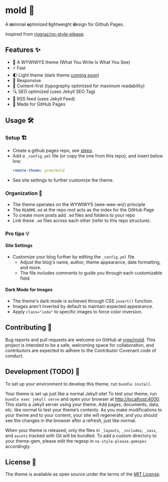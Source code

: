 # mold 🍄

A **m**inimal **o**ptimized **l**ightweight **d**esign for Github Pages.

Inspired from [riggraz/no-style-please](https://github.com/riggraz/no-style-please).

## Features ✨
- 👀 A WYWIWYS theme (What You Write Is What You See)
- ⚡️ Fast
- 🌓 Light theme (dark theme [coming soon](https://github.com/yree/mold/issues/7#issuecomment-2056735774))
- 📱 Responsive
- 📖 Content-first (typography optimized for maximum readability)
- 🔍 SEO optimized (uses Jekyll SEO Tag)
- 📰 RSS feed (uses Jekyll Feed)
- 🚀 Made for GitHub Pages

## Usage 🛠

### Setup 🏗️
- Create a github pages repo, see [steps](https://docs.github.com/en/pages/getting-started-with-github-pages/creating-a-github-pages-site).
- Add a `_config.yml` file (or copy the one from this repo), and insert below line:
    ```yaml
    remote-theme: yree/mold
    ``` 
- See site settings to further customize the theme.

### Organization 📂
- The theme operates on the WYWIWYS (wee-wee-wiz) principle
- The `README.md` at the repo root acts as the index for the GitHub Page
- To create more posts add `.md` files and folders to your repo
- Link these `.md` files across each other (refer to this repo structure).

### Pro tips 💡
#### Site Settings
- Customize your blog further by editing the `_config.yml` file.
  - Adjust the blog's name, author, theme appearance, date formatting, and more.
  - The file includes comments to guide you through each customizable field.
#### Dark Mode for Images
- The theme's dark mode is achieved through CSS `invert()` function.
- Images aren't inverted by default to maintain expected appearance.
- Apply `class="ioda"` to specific images to force color inversion.

## Contributing 🤝
Bug reports and pull requests are welcome on GitHub at [yree/mold](https://github.com/yree/mold). This project is intended to be a safe, welcoming space for collaboration, and contributors are expected to adhere to the Contributor Covenant code of conduct.

## Development (TODO) 🚧
To set up your environment to develop this theme, run `bundle install`.

Your theme is set up just like a normal Jekyll site! To test your theme, run `bundle exec jekyll serve` and open your browser at [http://localhost:4000](http://localhost:4000). This starts a Jekyll server using your theme. Add pages, documents, data, etc. like normal to test your theme’s contents. As you make modifications to your theme and to your content, your site will regenerate, and you should see the changes in the browser after a refresh, just like normal.

When your theme is released, only the files in `_layouts`, `_includes`, `_sass`, and `assets` tracked with Git will be bundled. To add a custom directory to your theme-gem, please edit the regexp in `no-style-please.gemspec` accordingly.

## License 📃
The theme is available as open source under the terms of the [MIT License](LICENSE).
